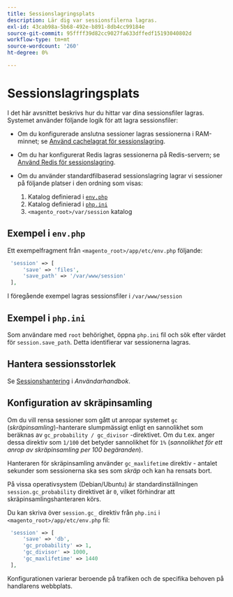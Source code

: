 ```yaml
---
title: Sessionslagringsplats
description: Lär dig var sessionsfilerna lagras.
exl-id: 43cab98a-5b68-492e-b891-8db4cc99184e
source-git-commit: 95ffff39d82cc9027fa633dffedf15193040802d
workflow-type: tm+mt
source-wordcount: '260'
ht-degree: 0%

---
```


# Sessionslagringsplats

I det här avsnittet beskrivs hur du hittar var dina sessionsfiler lagras. Systemet använder följande logik för att lagra sessionsfiler:

- Om du konfigurerade anslutna sessioner lagras sessionerna i RAM-minnet; se [Använd cachelagrat för sessionslagring](memcached.md).
- Om du har konfigurerat Redis lagras sessionerna på Redis-servern; se [Använd Redis för sessionslagring](../cache/redis-session.md).
- Om du använder standardfilbaserad sessionslagring lagrar vi sessioner på följande platser i den ordning som visas:

   1. Katalog definierad i [`env.php`](#example-in-envphp)
   1. Katalog definierad i [`php.ini`](#example-in-phpini)
   1. `<magento_root>/var/session` katalog

## Exempel i `env.php`

Ett exempelfragment från `<magento_root>/app/etc/env.php` följande:

```php
 'session' => [
     'save' => 'files',
     'save_path' => '/var/www/session'
 ],
```

I föregående exempel lagras sessionsfiler i `/var/www/session`

## Exempel i `php.ini`

Som användare med `root` behörighet, öppna `php.ini` fil och sök efter värdet för `session.save_path`. Detta identifierar var sessionerna lagras.

## Hantera sessionsstorlek

Se [Sessionshantering](https://docs.magento.com/user-guide/stores/security-session-management.html) i _Användarhandbok_.

## Konfiguration av skräpinsamling

Om du vill rensa sessioner som gått ut anropar systemet `gc` (_skräpinsamling_)-hanterare slumpmässigt enligt en sannolikhet som beräknas av `gc_probability / gc_divisor` -direktivet. Om du t.ex. anger dessa direktiv som `1/100` det betyder sannolikhet för `1%` (_sannolikhet för ett anrop av skräpinsamling per 100 begäranden_).

Hanteraren för skräpinsamling använder `gc_maxlifetime` direktiv - antalet sekunder som sessionerna ska ses som _skräp_ och kan ha rensats bort.

På vissa operativsystem (Debian/Ubuntu) är standardinställningen `session.gc_probability` direktivet är `0`, vilket förhindrar att skräpinsamlingshanteraren körs.

Du kan skriva över `session.gc_` direktiv från `php.ini` i `<magento_root>/app/etc/env.php` fil:

```php
 'session' => [
     'save' => 'db',
     'gc_probability' => 1,
     'gc_divisor' => 1000,
     'gc_maxlifetime' => 1440
 ],
```

Konfigurationen varierar beroende på trafiken och de specifika behoven på handlarens webbplats.
